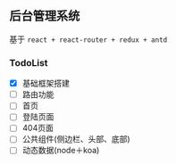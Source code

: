 ## 后台管理系统

基于 `react + react-router + redux + antd`

### TodoList

- [x] 基础框架搭建
- [ ] 路由功能
- [ ] 首页
- [ ] 登陆页面
- [ ] 404页面
- [ ] 公共组件(侧边栏、头部、底部)
- [ ] 动态数据(node＋koa)